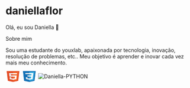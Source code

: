 # daniellaflor
Olá, eu sou Daniella 👋

Sobre mim

Sou uma estudante do youxlab, apaixonada por tecnologia, inovação, resolução de problemas, etc.. Meu objetivo é aprender e inovar cada vez mais meu conhecimento.


<div>
  <img align="center" alt="Daniella-HTML" height="30" width="40" src="https://raw.githubusercontent.com/devicons/devicon/master/icons/html5/html5-original.svg">
  <img align="center" alt="Daniella-CSS" height="30" width="40" src="https://raw.githubusercontent.com/devicons/devicon/master/icons/css3/css3-original.svg">
  <img align="center" alt="Daniella-PYTHON" height="30" width="40" src="https://cdn.jsdelivr.net/gh/devicons/devicon@latest/icons/python/python-original.svg">
</div>
